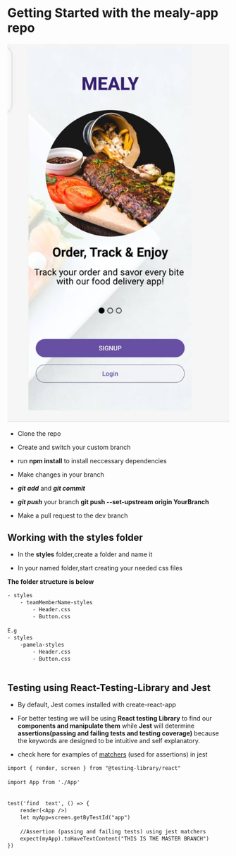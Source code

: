 
# Getting Started with the mealy-app repo
![mealy](./src/images/mealy.jpeg)
- Clone the repo
- Create and switch your custom branch

- run **npm install** to install neccessary dependencies
- Make changes in your branch
- ***git add*** and ***git commit***
- ***git push*** your branch **git push --set-upstream origin YourBranch**
- Make a pull request to the dev branch

## Working with the styles folder

- In the **styles** folder,create a folder and name it 

- In your named folder,start creating your needed css files

**The folder structure is below**

```
- styles
    - teamMemberName-styles
        - Header.css
        - Button.css

E.g
- styles
    -pamela-styles
        - Header.css
        - Button.css
         
```

## Testing using React-Testing-Library and Jest

- By default, Jest comes installed with create-react-app
- For better testing we will be using **React testing Library** to find our **components and manipulate them** while **Jest** will determine **assertions(passing and failing tests and testing coverage)** because the keywords are designed to be intuitive and self explanatory.

- check here for examples of [matchers](https://jestjs.io/docs/using-matchers) (used for assertions) in jest 

```
import { render, screen } from "@testing-library/react"

import App from './App'


test('find  text', () => {
    render(<App />) 
    let myApp=screen.getByTestId("app")
        
    //Assertion (passing and failing tests) using jest matchers
    expect(myApp).toHaveTextContent("THIS IS THE MASTER BRANCH")
})

```
